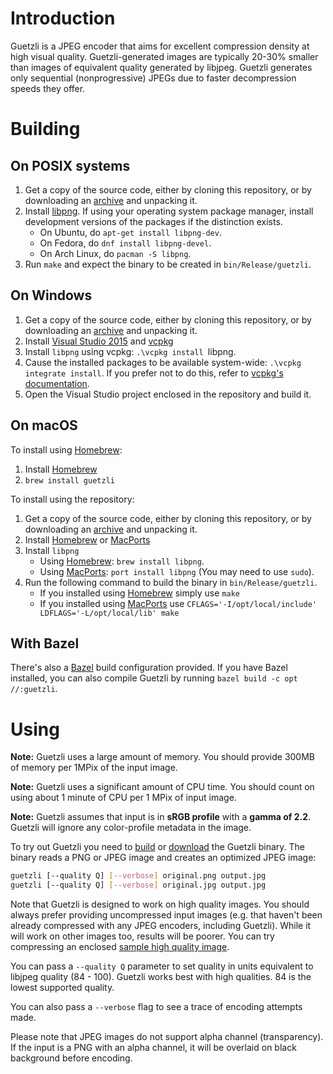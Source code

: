 # Introduction

Guetzli is a JPEG encoder that aims for excellent compression density at high
visual quality. Guetzli-generated images are typically 20-30% smaller than
images of equivalent quality generated by libjpeg. Guetzli generates only
sequential (nonprogressive) JPEGs due to faster decompression speeds they offer.

# Building

## On POSIX systems

1.  Get a copy of the source code, either by cloning this repository, or by
    downloading an
    [archive](https://github.com/google/guetzli/archive/master.zip) and
    unpacking it.
2.  Install [libpng](http://www.libpng.org/pub/png/libpng.html).
    If using your operating system
    package manager, install development versions of the packages if the
    distinction exists.
    *   On Ubuntu, do `apt-get install libpng-dev`.
    *   On Fedora, do `dnf install libpng-devel`. 
    *   On Arch Linux, do `pacman -S libpng`.
3.  Run `make` and expect the binary to be created in `bin/Release/guetzli`.

## On Windows

1.  Get a copy of the source code, either by cloning this repository, or by
    downloading an
    [archive](https://github.com/google/guetzli/archive/master.zip) and
    unpacking it.
2.  Install [Visual Studio 2015](https://www.visualstudio.com) and
    [vcpkg](https://github.com/Microsoft/vcpkg)
3.  Install `libpng` using vcpkg: `.\vcpkg install `libpng.
4.  Cause the installed packages to be available system-wide: `.\vcpkg integrate
    install`. If you prefer not to do this, refer to [vcpkg's
    documentation](https://github.com/Microsoft/vcpkg/blob/master/docs/EXAMPLES.md#example-1-2).
5.  Open the Visual Studio project enclosed in the repository and build it.

## On macOS

To install using [Homebrew](https://brew.sh/):
1. Install [Homebrew](https://brew.sh/)
2. `brew install guetzli`

To install using the repository:
1.  Get a copy of the source code, either by cloning this repository, or by
    downloading an
    [archive](https://github.com/google/guetzli/archive/master.zip) and
    unpacking it.
2.  Install [Homebrew](https://brew.sh/) or [MacPorts](https://www.macports.org/)
3.  Install `libpng`
    *   Using [Homebrew](https://brew.sh/): `brew install libpng`.
    *   Using [MacPorts](https://www.macports.org/): `port install libpng` (You may need to use `sudo`).
4.  Run the following command to build the binary in `bin/Release/guetzli`.
    *   If you installed using [Homebrew](https://brew.sh/) simply use `make`
    *   If you installed using [MacPorts](https://www.macports.org/) use `CFLAGS='-I/opt/local/include' LDFLAGS='-L/opt/local/lib' make`

## With Bazel

There's also a [Bazel](https://bazel.build) build configuration provided. If you
have Bazel installed, you can also compile Guetzli by running `bazel build -c opt //:guetzli`.

# Using

**Note:** Guetzli uses a large amount of memory. You should provide 300MB of
memory per 1MPix of the input image.

**Note:** Guetzli uses a significant amount of CPU time. You should count on
using about 1 minute of CPU per 1 MPix of input image.

**Note:** Guetzli assumes that input is in **sRGB profile** with a **gamma of
2.2**. Guetzli will ignore any color-profile metadata in the image.

To try out Guetzli you need to [build](#building) or
[download](https://github.com/google/guetzli/releases) the Guetzli binary. The
binary reads a PNG or JPEG image and creates an optimized JPEG image:

```bash
guetzli [--quality Q] [--verbose] original.png output.jpg
guetzli [--quality Q] [--verbose] original.jpg output.jpg
```

Note that Guetzli is designed to work on high quality images. You should always
prefer providing uncompressed input images (e.g. that haven't been already
compressed with any JPEG encoders, including Guetzli). While it will work on other
images too, results will be poorer. You can try compressing an enclosed [sample
high quality
image](https://github.com/google/guetzli/releases/download/v0/bees.png).

You can pass a `--quality Q` parameter to set quality in units equivalent to
libjpeg quality (84 - 100). Guetzli works best with high qualities. 84 is the 
lowest supported quality.

You can also pass a `--verbose` flag to see a trace of encoding
attempts made.

Please note that JPEG images do not support alpha channel (transparency). If the
input is a PNG with an alpha channel, it will be overlaid on black background
before encoding.
